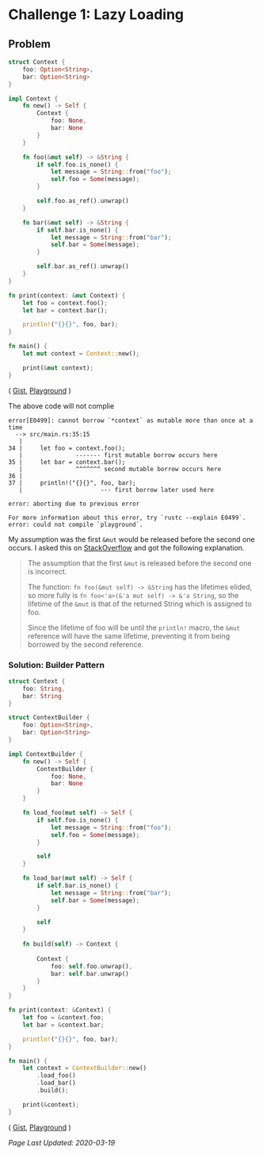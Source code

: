 # Challenge 1: Lazy Loading

## Problem

```rust
struct Context {
    foo: Option<String>,
    bar: Option<String>
}

impl Context {
    fn new() -> Self {
        Context {
            foo: None,
            bar: None
        }
    }

    fn foo(&mut self) -> &String {
        if self.foo.is_none() {
            let message = String::from("foo");
            self.foo = Some(message);
        }

        self.foo.as_ref().unwrap()
    }

    fn bar(&mut self) -> &String {
        if self.bar.is_none() {
            let message = String::from("bar");
            self.bar = Some(message);
        }

        self.bar.as_ref().unwrap()
    }
}

fn print(context: &mut Context) {
    let foo = context.foo();
    let bar = context.bar();

    println!("{}{}", foo, bar);
}

fn main() {
    let mut context = Context::new();

    print(&mut context);
}
```
(
[Gist](https://gist.github.com/NebulaFox/897a513604a9612597e9ebc5d31bd624), 
[Playground](https://play.rust-lang.org/?version=stable&mode=debug&edition=2018&gist=897a513604a9612597e9ebc5d31bd624)
)

The above code will not complie
```
error[E0499]: cannot borrow `*context` as mutable more than once at a time
  --> src/main.rs:35:15
   |
34 |     let foo = context.foo();
   |               ------- first mutable borrow occurs here
35 |     let bar = context.bar();
   |               ^^^^^^^ second mutable borrow occurs here
36 | 
37 |     println!("{}{}", foo, bar);
   |                      --- first borrow later used here

error: aborting due to previous error

For more information about this error, try `rustc --explain E0499`.
error: could not compile `playground`.
```

My assumption was the first `&mut` would be released before the second one occurs.
I asked this on [StackOverflow](https://stackoverflow.com/questions/60591782/unexpected-second-mutable-borrow-on-a-struct)
and got the following explanation.

> The assumption that the first `&mut` is released before the second one is incorrect.
>
> The function: `fn foo(&mut self) -> &String` has the lifetimes elided,
> so more fully is `fn foo<'a>(&'a mut self) -> &'a String`, so the lifetime of the `&mut`
> is that of the returned String which is assigned to foo.
>
> Since the lifetime of foo will be until the `println!` macro,
> the `&mut` reference will have the same lifetime,
> preventing it from being borrowed by the second reference.

### Solution: Builder Pattern

```rust
struct Context {
    foo: String,
    bar: String
}

struct ContextBuilder {
    foo: Option<String>,
    bar: Option<String>
}

impl ContextBuilder {
    fn new() -> Self {
        ContextBuilder {
            foo: None,
            bar: None
        }
    }

    fn load_foo(mut self) -> Self {
        if self.foo.is_none() {
            let message = String::from("foo");
            self.foo = Some(message);
        }

        self
    }

    fn load_bar(mut self) -> Self {
        if self.bar.is_none() {
            let message = String::from("bar");
            self.bar = Some(message);
        }

        self
    }
    
    fn build(self) -> Context {
        
        Context {
            foo: self.foo.unwrap(),
            bar: self.bar.unwrap()
        }
    }
}

fn print(context: &Context) {
    let foo = &context.foo;
    let bar = &context.bar;

    println!("{}{}", foo, bar);
}

fn main() {
    let context = ContextBuilder::new()
        .load_foo()
        .load_bar()
        .build();

    print(&context);
}
```
(
[Gist](https://gist.github.com/NebulaFox/897a513604a9612597e9ebc5d31bd624),
[Playground](https://play.rust-lang.org/?version=stable&mode=debug&edition=2018&gist=8222ec0676cc3ba8aefcf6d001215c65)
)

_Page Last Updated: 2020-03-19_